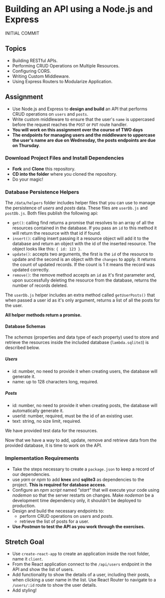 # Building an API using a Node.js and Express
INITIAL COMMIT
## Topics

- Building RESTful APIs.
- Performing CRUD Operations on Multiple Resources.
- Configuring CORS.
- Writing Custom Middleware.
- Using Express Routers to Modularize Application.

## Assignment

- Use Node.js and Express to **design and build** an API that performs CRUD operations on `users` and `posts`.
- Write custom middleware to ensure that the user's `name` is uppercased before the request reaches the `POST` or `PUT` route handler.
- **You will work on this assignment over the course of TWO days**
- **The endpoints for managing users and the middleware to uppercase the user's name are due on Wednesday, the posts endpoints are due on Thursday**.

### Download Project Files and Install Dependencies

- **Fork** and **Clone** this repository.
- **CD into the folder** where you cloned the repository.
- Do your magic!

### Database Persistence Helpers

The `/data/helpers` folder includes helper files that you can use to manage the persistence of _users_ and _posts_ data. These files are `userDb.js` and `postDb.js`. Both files publish the following api:

- `get()`: calling find returns a promise that resolves to an array of all the resources contained in the database. If you pass an `id` to this method it will return the resource with that id if found.
- `insert()`: calling insert passing it a resource object will add it to the database and return an object with the id of the inserted resource. The object looks like this: `{ id: 123 }`.
- `update()`: accepts two arguments, the first is the `id` of the resource to update and the second is an object with the `changes` to apply. It returns the count of updated records. If the count is 1 it means the record was updated correctly.
- `remove()`: the remove method accepts an `id` as it's first parameter and, upon successfully deleting the resource from the database, returns the number of records deleted.

The `userDb.js` helper includes an extra method called `getUserPosts()` that when passed a user id as it's only argument, returns a list of all the posts for the user.

**All helper methods return a promise.**

#### Database Schemas

The _schemas_ (properties and data type of each property) used to store and retrieve the resources inside the included database (`lambda.sqlite3`) is described below.

##### Users

- id: number, no need to provide it when creating users, the database will generate it.
- name: up to 128 characters long, required.

##### Posts

- id: number, no need to provide it when creating posts, the database will automatically generate it.
- userId: number, required, must be the id of an existing user.
- text: string, no size limit, required.

We have provided test data for the resources.

Now that we have a way to add, update, remove and retrieve data from the provided database, it is time to work on the API.

### Implementation Requirements

- Take the steps necessary to create a `package.json` to keep a record of our dependencies.
- use _yarn_ or _npm_ to add **knex** and **sqlite3** as dependencies to the project. **This is required for database access**.
- Configure an _npm script_ named _"start"_ that will execute your code using _nodemon_ so that the server restarts on changes. Make _nodemon_ be a development time dependency only, it shouldn't be deployed to production.
- Design and build the necessary endpoints to:
  - perform CRUD operations on _users_ and _posts_.
  - retrieve the list of posts for a user.
- **Use _Postman_ to test the API as you work through the exercises.**



## Stretch Goal

- Use `create-react-app` to create an application inside the root folder, name it `client`.
- From the React application connect to the `/api/users` endpoint in the API and show the list of users.
- Add functionality to show the details of a user, including their posts, when clicking a user name in the list. Use React Router to navigate to a `/users/:id` route to show the user details.
- Add styling!
